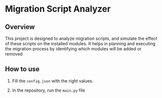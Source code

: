 # Migration Script Analyzer

## Overview
This project is designed to analyze migration scripts, and simulate the effect of these scripts on the installed modules. It helps in planning and executing the migration process by identifying which modules will be added or removed

## How to use
1. Fill the `config.json` with the right values.

2. In the repository, run the `main.py` file
